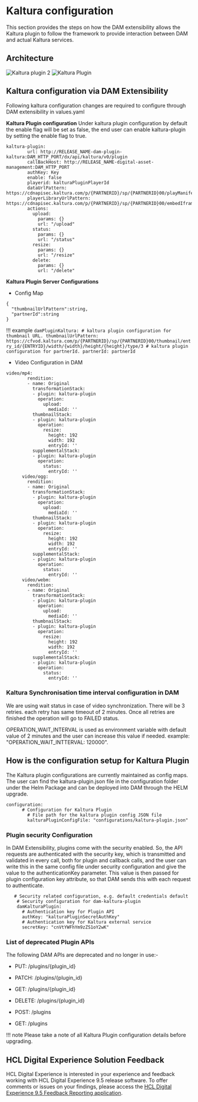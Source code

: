 # Kaltura configuration

This section provides the steps on how the DAM extensibility allows the Kaltura plugin to follow the framework to provide interaction between DAM and actual Kaltura services.

## Architecture

![Kaltura plugin 2](../../../../../images/Kaltura_configuration_Kaltura-Plugin-Design.png)
![Kaltura Plugin](../../../../../images/kaltura_configuration_Kaltura-Plugin.png)


## Kaltura configuration via DAM Extensibility

Following kaltura configuration changes are required to configure through DAM extensibility in values.yaml

**Kaltura Plugin configuration**
Under kaltura plugin configuration by default the enable flag will be set as false, the end user can enable kaltura-plugin by setting the enable flag to true.

```
kaltura-plugin:
        url: http://RELEASE_NAME-dam-plugin-kaltura:DAM_HTTP_PORT/dx/api/kaltura/v0/plugin
        callBackHost: http://RELEASE_NAME-digital-asset-management:DAM_HTTP_PORT
        authKey: Key
        enable: false
        playerid: kalturaPluginPlayerId
        dataUrlPattern: https://cdnapisec.kaltura.com/p/{PARTNERID}/sp/{PARTNERID}00/playManifest/entryId/{ENTRYID}/format/url/protocol/https
        playerLibraryUrlPattern: https://cdnapisec.kaltura.com/p/{PARTNERID}/sp/{PARTNERID}00/embedIframeJs/uiconf_id/{PLAYERID}/partner_id/{PARTNERID}
        actions:
          upload:
            params: {}
            url: "/upload"
          status:
            params: {}
            url: "/status"
          resize:
            params: {}
            url: "/resize"
          delete:
            params: {}
            url: "/delete"
```

**Kaltura Plugin Server Configurations**

- Config Map
```
{
  "thumbnailUrlPattern":string,
  "partnerId":string
}
```
!!! example
    ```
    damPluginKaltura:
    # kaltura plugin configuration for thumbnail URL.
    thumbnailUrlPattern: https://cfvod.kaltura.com/p/{PARTNERID}/sp/{PARTNERID}00/thumbnail/entry_id/{ENTRYID}/width/{width}/height/{height}/type/3
    # kaltura plugin configuration for partnerId.
    partnerId: partnerId
    ```

- Video Configuration in DAM
```
video/mp4:
        rendition:
        - name: Original
          transformationStack:
          - plugin: kaltura-plugin
            operation:
              upload:
                mediaId: ''
          thumbnailStack:
          - plugin: kaltura-plugin
            operation:
              resize:
                height: 192
                width: 192
                entryId: ''
          supplementalStack:
          - plugin: kaltura-plugin
            operation:
              status:
                entryId: ''
      video/ogg:
        rendition:
        - name: Original
          transformationStack:
          - plugin: kaltura-plugin
            operation:
              upload:
                mediaId: ''
          thumbnailStack:
          - plugin: kaltura-plugin
            operation:
              resize:
                height: 192
                width: 192
                entryId: ''
          supplementalStack:
          - plugin: kaltura-plugin
            operation:
              status:
                entryId: ''
      video/webm:
        rendition:
        - name: Original
          transformationStack:
          - plugin: kaltura-plugin
            operation:
              upload:
                mediaId: ''
          thumbnailStack:
          - plugin: kaltura-plugin
            operation:
              resize:
                height: 192
                width: 192
                entryId: ''
          supplementalStack:
          - plugin: kaltura-plugin
            operation:
              status:
                entryId: ''
```

### Kaltura Synchronisation time interval configuration in DAM

We are using wait status in case of video synchronization. There will be 3 retries. each retry has same timeout of 2 minutes. Once all retries are finished the operation will go to FAILED status.

OPERATION_WAIT_INTERVAL is used as environment variable with default value of 2 minutes and the user can increase this value if needed. example: "OPERATION_WAIT_INTTERVAL: 120000".

## How is the configuration setup for Kaltura Plugin

The Kaltura plugin configurations are currently maintained as config maps. The user can find the kaltura-plugin.json file in the configuration folder under the Helm Package and can be deployed into DAM through the HELM upgrade.

```
configuration:
      # Configuration for Kaltura Plugin
        # File path for the kaltura plugin config JSON file
        kalturaPluginConfigFile: "configurations/kaltura-plugin.json"
```

### Plugin security Configuration
In DAM Extensibility, plugins come with the security enabled. So, the API requests are authenticated with the security key, which is transmitted and validated in every call, both for plugin and callback calls, and the user can write this in the same config file under security configuration and give the value to the authenticationKey parameter. This value is then passed for plugin configuration key attribute, so that DAM sends this with each request to authenticate.

```
   # Security related configuration, e.g. default credentials default
    # Security configuration for dam-kaltura-plugin
    damKalturaPlugin:
      # Authentication key for Plugin API
      authKey: "kalturaPluginSecretAuthKey"
      # Authentication key for Kaltura external service
      secretKey: "cnVtYWFhYm9zZS1oY2wK"
```

### List of deprecated Plugin APIs

The following DAM APIs are deprecated and no longer in use:-

- PUT: /plugins/{plugin_id} <br/>

- PATCH: /plugins/{plugin_id} <br/>

- GET: /plugins/{plugin_id} <br/>

- DELETE: /plugins/{plugin_id} <br/>

- POST: /plugins <br/>

- GET: /plugins<br/>

!!! note
    Please take a note of all Kaltura Plugin configuration details before upgrading.


## HCL Digital Experience Solution Feedback

HCL Digital Experience is interested in your experience and feedback working with HCL Digital Experience 9.5 release software. To offer comments or issues on your findings, please access the [HCL Digital Experience 9.5 Feedback Reporting application](https://www.hclleap.com/apps/secure/org/app/158bbc7c-f357-4ef0-8023-654dd90780d4/launch/index.html?form=F_Form1).